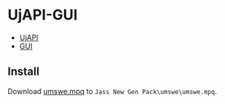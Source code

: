 # UjAPI-GUI

- [UjAPI](https://github.com/UnryzeC/UjAPI)
- [GUI](https://github.com/WarRaft/UjAPI-GUI/tree/main/dist)

## Install

Download [umswe.mpq](https://raw.githubusercontent.com/WarRaft/UjAPI-GUI/main/dist/umswe.mpq) to
`Jass New Gen Pack\umswe\umswe.mpq`.
